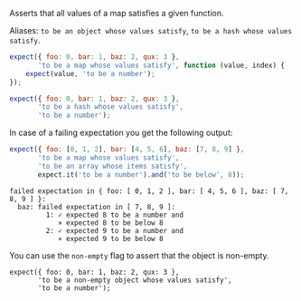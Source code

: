 Asserts that all values of a map satisfies a given function.

Aliases: `to be an object whose values satisfy`, `to be a hash whose values satisfy`.

```javascript
expect({ foo: 0, bar: 1, baz: 2, qux: 3 },
       'to be a map whose values satisfy', function (value, index) {
    expect(value, 'to be a number');
});

expect({ foo: 0, bar: 1, baz: 2, qux: 3 },
       'to be a hash whose values satisfy',
       'to be a number');
```

In case of a failing expectation you get the following output:

```javascript
expect({ foo: [0, 1, 2], bar: [4, 5, 6], baz: [7, 8, 9] },
       'to be a map whose values satisfy',
       'to be an array whose items satisfy',
       expect.it('to be a number').and('to be below', 8));
```

```output
failed expectation in { foo: [ 0, 1, 2 ], bar: [ 4, 5, 6 ], baz: [ 7, 8, 9 ] }:
  baz: failed expectation in [ 7, 8, 9 ]:
         1: ✓ expected 8 to be a number and
            ⨯ expected 8 to be below 8
         2: ✓ expected 9 to be a number and
            ⨯ expected 9 to be below 8
```

You can use the `non-empty` flag to assert that the object is
non-empty.

```
expect({ foo: 0, bar: 1, baz: 2, qux: 3 },
       'to be a non-empty object whose values satisfy',
       'to be a number');
```
